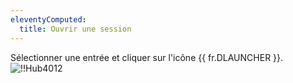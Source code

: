 ```yaml
---
eleventyComputed:
  title: Ouvrir une session
---
```

Sélectionner une entrée et cliquer sur l'icône {{ fr.DLAUNCHER }}.  
![!!Hub4012](https://webdevolutions.azureedge.net/docs/fr/hub/Hub4012.png) 
